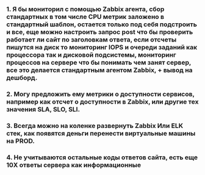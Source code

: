 ### 1. Я бы мониторил с помощью Zabbix агента, сбор стандартных в том числе CPU метрик заложено в стандартный шаблон, остается только под себя подстроить и все, еще можно настроить запрос post что бы проверить работает ли сайт по заголовкам ответа, если отсчеты пишутся на диск то мониторинг IOPS и очереди заданий как процессора так и дисковой подсистемы, мониторинг процессов на сервере что бы понимать чем занят сервер, все это делается стандартным агентом Zabbix, + вывод на дешборд.

### 2. Могу предложить ему метрики о доступности сервисов, например как отсчет о доступности в Zabbix, или другие тех значения SLA, SLO, SLI.

### 3. Всегда можно на коленке развернуть Zabbix Или ELK стек, как появятся деньги перенести виртуальные машины на PROD.

### 4. Не учитываются остальные коды ответов сайта, есть еще 10X ответы сервера как информационные
